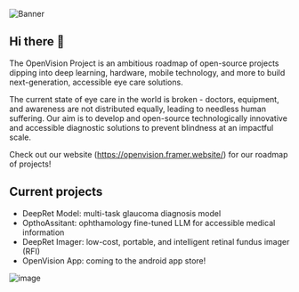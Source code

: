 

![Banner](https://github.com/TheOpenVisionProject/.github/assets/96749303/51f2d68e-2b2e-4ecd-a102-f9066cabfad1)

## Hi there 👋

The OpenVision Project is an ambitious roadmap of open-source projects dipping into deep learning, hardware, mobile technology, and more to build next-generation, accessible eye care solutions.

The current state of eye care in the world is broken - doctors, equipment, and awareness are not distributed equally, leading to needless human suffering. Our aim is to develop and open-source technologically innovative and accessible diagnostic solutions to prevent blindness at an impactful scale.

Check out our website (https://openvision.framer.website/) for our roadmap of projects!

## Current projects
- DeepRet Model: multi-task glaucoma diagnosis model
- OpthoAssitant: ophthamology fine-tuned LLM for accessible medical information
- DeepRet Imager: low-cost, portable, and intelligent retinal fundus imager (RFI)
- OpenVision App: coming to the android app store!

![image](https://github.com/TheOpenVisionProject/.github/assets/96749303/3b0bd3d8-6f96-448c-aca6-b4f5e79f21e8)


<!--

**Here are some ideas to get you started:**

🙋‍♀️ A short introduction - what is your organization all about?
🌈 Contribution guidelines - how can the community get involved?
👩‍💻 Useful resources - where can the community find your docs? Is there anything else the community should know?
🍿 Fun facts - what does your team eat for breakfast?
🧙 Remember, you can do mighty things with the power of [Markdown](https://docs.github.com/github/writing-on-github/getting-started-with-writing-and-formatting-on-github/basic-writing-and-formatting-syntax)
-->
